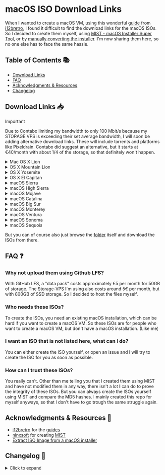 # macOS ISO Download Links

When I wanted to create a macOS VM, using this wonderful [guide](https://i12bretro.github.io/tutorials/0566.html) from [i12bretro](https://www.youtube.com/@i12bretro), I found it difficult to find the download links for the macOS ISOs. So I decided to create them myself, using [MIST - macOS Installer Super Tool](https://github.com/ninxsoft/Mist), or by [manually converting the installer](https://gist.github.com/itsmikita/bf9dc06000f149fdde11ab4379ac4165).  I'm now sharing them here, so no one else has to face the same hassle.

## Table of Contents 📚

- [Download Links](#download-links-)
- [FAQ](#faq-)
- [Acknowledgments & Resources](#acknowledgments--resources-)
- [Changelog](#changelog-)

## Download Links 📥

> [!IMPORTANT]
> Due to Contabo limiting my bandwidth to only 100 Mbit/s because my STORAGE VPS is exceeding their set average bandwidth, I will soon be adding alternative download links. These will include torrents and platforms like Pixeldrain. Contabo did suggest an alternative, but it starts at €40/month with about 1/4 of the storage, so that definitely won't happen.

<details>
  <summary>Mac OS X Lion</summary>
  
  | Version                            | MD5 Hash                              | Download Link                                                                                |
  |------------------------------------|---------------------------------------|----------------------------------------------------------------------------------------------|
  | Mac OS X Lion 10.7.5_11G63         | 595f220e6a9aaeb7bc4ed99df0d6064f      | [Download](https://data.pyenb.network/macOS/isos/Mac%20OS%20X%20Lion%2010.7.5_11G63.iso)     |
</details>

<details>
  <summary>OS X Mountain Lion</summary>
  
  | Version                            | MD5 Hash                              | Download Link                                                                                |
  |------------------------------------|---------------------------------------|----------------------------------------------------------------------------------------------|
  | OS X Mountain Lion 10.8.5_12F45    | 730f39d2fe77e12ae194643e3dc20bf0      | [Download](https://data.pyenb.network/macOS/isos/OS%20X%20Mountain%20Lion%2010.8.5_12F45.iso)|
</details>

<details>
  <summary>OS X Yosemite</summary>
  
  | Version                            | MD5 Hash                              | Download Link                                                                                |
  |------------------------------------|---------------------------------------|----------------------------------------------------------------------------------------------|
  | OS X Yosemite 10.10.5_14F27        | 816d4ba073f299040b861b14aab5b3d3      | [Download](https://data.pyenb.network/macOS/isos/OS%20X%20Yosemite%2010.10.5_14F27.iso)      |
</details>

<details>
  <summary>OS X El Capitan</summary>
  
  | Version                            | MD5 Hash                              | Download Link                                                                                |
  |------------------------------------|---------------------------------------|----------------------------------------------------------------------------------------------|
  | OS X El Capitan 10.11.6_15G31      | b5de0157ced2bd51e72fb6f899768c96      | [Download](https://data.pyenb.network/macOS/isos/OS%20X%20El%20Capitan%2010.11.6_15G31.iso)  |
</details>

<details>
  <summary>macOS Sierra</summary>
  
  | Version                            | MD5 Hash                              | Download Link                                                                                |
  |------------------------------------|---------------------------------------|----------------------------------------------------------------------------------------------|
  | macOS Sierra 10.12.6_16G29         | cae4996857a25f495ded1863472841c7      | [Download](https://data.pyenb.network/macOS/isos/macOS%20Sierra%2010.12.6_16G29.iso)         |
</details>

<details>
  <summary>macOS High Sierra</summary>
  
  | Version                            | MD5 Hash                              | Download Link                                                                                |
  |------------------------------------|---------------------------------------|----------------------------------------------------------------------------------------------|
  | macOS High Sierra 10.13.6_17G66    | 7e7af6a6ef939b95fa42cc0f53927a11      | [Download](https://data.pyenb.network/macOS/isos/macOS%20High%20Sierra%2010.13.6_17G66.iso)  |
</details>

<details>
  <summary>macOS Mojave</summary>
  
  | Version                            | MD5 Hash                              | Download Link                                                                                |
  |------------------------------------|---------------------------------------|----------------------------------------------------------------------------------------------|
  | macOS Mojave 10.14.6_18G103        | bb9c095384fdc4075ae5b9df145785b2      | [Download](https://data.pyenb.network/macOS/isos/macOS%20Mojave%2010.14.6_18G103.iso)        |
</details>

<details>
  <summary>macOS Catalina</summary>
  
  | Version                            | MD5 Hash                              | Download Link                                                                                |
  |------------------------------------|---------------------------------------|----------------------------------------------------------------------------------------------|
  | macOS Catalina 10.15.7_19H15       | 150ce45acc391ee24e42e0495dc9afe2      | [Download](https://data.pyenb.network/macOS/isos/macOS%20Catalina%2010.15.7_19H15.iso)       |
</details>

<details>
  <summary>macOS Big Sur</summary>
  
  | Version                            | MD5 Hash                              | Download Link                                                                                |
  |------------------------------------|---------------------------------------|----------------------------------------------------------------------------------------------|
  | macOS Big Sur 11.7.10_20G1427      | 0e160ae4939df6da42f53657a2a30cf7      | [Download](https://data.pyenb.network/macOS/isos/macOS%20Big%20Sur%2011.7.10_20G1427.iso)    |
</details>

<details>
  <summary>macOS Monterey</summary>
  
  | Version                            | MD5 Hash                              | Download Link                                                                                |
  |------------------------------------|---------------------------------------|----------------------------------------------------------------------------------------------|
  | macOS Monterey 12.7.6_21H1320      | ab2c616bdce3b3c856fa88cfcddbf047      | [Download](https://data.pyenb.network/macOS/isos/macOS%20Monterey%2012.7.6_21H1320.iso)      |
</details>

<details>
  <summary>macOS Ventura</summary>
  
  | Version                            | MD5 Hash                              | Download Link                                                                                |
  |------------------------------------|---------------------------------------|----------------------------------------------------------------------------------------------|
  | macOS Ventura 13.6.9_22G830        | d363dc0c886206ddc0d0325ee0cf4b69      | [Download](https://data.pyenb.network/macOS/isos/macOS%20Ventura%2013.6.9_22G830.iso)        |
</details>

<details>
  <summary>macOS Sonoma</summary>
  
  | Version                            | MD5 Hash                              | Download Link                                                                                |
  |------------------------------------|---------------------------------------|----------------------------------------------------------------------------------------------|
  | macOS Sonoma 14.6.1_23G93          | f628fa331e47c09ab8b9f1075744512c      | [Download](https://data.pyenb.network/macOS/isos/macOS%20Sonoma%2014.6.1_23G93.iso)          |
</details>

<details>
  <summary>macOS Sequoia</summary>
  
  | Version                            | MD5 Hash                              | Download Link                                                                                |
  |------------------------------------|---------------------------------------|----------------------------------------------------------------------------------------------|
  | macOS Sequoia 15.0_24A5320a_Beta6  | 83156ad3603a24a2952fe947238e0eee      | [Download](https://data.pyenb.network/macOS/isos/macOS%20Sequoia%2015.0_24A5320a_Beta6.iso)          |
</details>

But you can of course also just browse the [folder](https://data.pyenb.network/macOS/isos) itself and download the ISOs from there.

## FAQ ❓

### Why not upload them using Github LFS?

With GitHub LFS, a "data pack" costs approximately €5 per month for 50GB of storage. The Storage-VPS I'm using also costs around 5€ per month, but with 800GB of SSD storage. So I decided to host the files myself.

### Who needs these ISOs?

To create the ISOs, you need an existing macOS installation, which can be hard if you want to create a macOS VM. So these ISOs are for people who want to create a macOS VM, but don't have a macOS installation. (Like me)

### I want an ISO that is not listed here, what can I do?

You can either create the ISO yourself, or open an issue and I will try to create the ISO for you as soon as possible.

### How can I trust these ISOs?

You really can't. Other than me telling you that I created them using MIST and have not modified them in any way, there isn't a lot I can do to prove the integrity of these ISOs. But you can always create the ISOs yourself using MIST and compare the MD5 hashes. I mainly created this repo for myself anyways, so that I don't have to go trough the same struggle again.

## Acknowledgments & Resources 🙏

- [i12bretro](https://www.youtube.com/@i12bretro) for the [guides](https://i12bretro.github.io/tutorials/)
- [ninxsoft](https://github.com/ninxsoft) for creating [MIST](https://github.com/ninxsoft/Mist)
- [Extract ISO Image from a macOS installer](https://gist.github.com/itsmikita/bf9dc06000f149fdde11ab4379ac4165)

## Changelog 📅

<details>
<summary>Click to expand</summary>

### 2024-08-16

- Added macOS Sequoia 15.0_24A5320a_Beta6

### 2024-08-07

- Added Mac OS X Lion 10.7.5_11G63
- Added OS X Mountain Lion 10.8.5_12F45
- Added OS X Yosemite 10.10.5_14F27
- Added OS X El Capitan 10.11.6_15G31
- Added macOS Sierra 10.12.6_16G29
- Added macOS High Sierra 10.13.6_17G66
- Added macOS Mojave 10.14.6_18G103
- Added macOS Catalina 10.15.7_19H15
- Added macOS Big Sur 11.7.10_20G1427
- Added macOS Monterey 12.7.6_21H1320
- Added macOS Ventura 13.6.9_22G830
- Added macOS Sonoma 14.6.1_23G93

</details>
